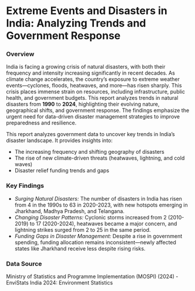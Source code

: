 # __Extreme Events and Disasters in India: Analyzing Trends and Government Response__

### __Overview__
India is facing a growing crisis of natural disasters, with both their frequency and intensity increasing significantly in recent decades. As climate change accelerates, the country’s exposure to extreme weather events—cyclones, floods, heatwaves, and more—has risen sharply. This crisis places immense strain on resources, including infrastructure, public health, and government budgets. This report analyzes trends in natural disasters from __1990__ to __2024__, highlighting their evolving nature, geographical shifts, and government response. The findings emphasize the urgent need for data-driven disaster management strategies to improve preparedness and resilience.

This report analyzes government data to uncover key trends in India’s disaster landscape. It provides insights into:
- The increasing frequency and shifting geography of disasters
- The rise of new climate-driven threats (heatwaves, lightning, and cold waves)
- Disaster relief funding trends and gaps

### __Key Findings__
- _Surging Natural Disasters:_ The number of disasters in India has risen from 4 in the 1990s to 63 in 2020-2023, with new hotspots emerging in Jharkhand, Madhya Pradesh, and Telangana.
- _Changing Disaster Patterns:_ Cyclonic storms increased from 2 (2010-2019) to 17 (2020-2024), heatwaves became a major concern, and lightning strikes surged from 2 to 25 in the same period.
- _Funding Gaps in Disaster Management:_ Despite a rise in government spending, funding allocation remains inconsistent—newly affected states like Jharkhand receive less despite rising risks.

### __Data Source__
Ministry of Statistics and Programme Implementation (MOSPI) (2024) - EnviStats India 2024: Environment Statistics



